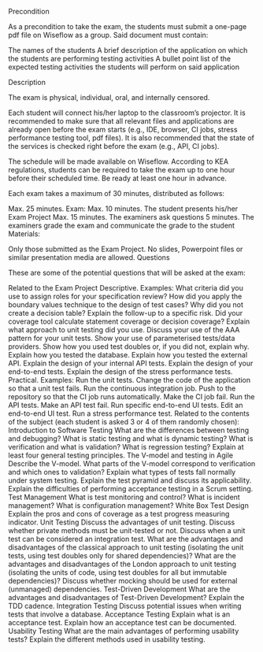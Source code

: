 
Precondition

As a precondition to take the exam, the students must submit a one-page pdf file on Wiseflow as a group. Said document must contain:

The names of the students
A brief description of the application on which the students are performing testing activities
A bullet point list of the expected testing activities the students will perform on said application
 

Description

The exam is physical, individual, oral, and internally censored.

Each student will connect his/her laptop to the classroom’s projector. It is recommended to make sure that all relevant files and applications are already open before the exam starts (e.g., IDE, browser, CI jobs, stress performance testing tool, pdf files). It is also recommended that the state of the services is checked right before the exam (e.g., API, CI jobs).

The schedule will be made available on Wiseflow. According to KEA regulations, students can be required to take the exam up to one hour before their scheduled time. Be ready at least one hour in advance.

Each exam takes a maximum of 30 minutes, distributed as follows:

Max. 25 minutes. Exam:
Max. 10 minutes. The student presents his/her Exam Project
Max. 15 minutes. The examiners ask questions
5 minutes. The examiners grade the exam and communicate the grade to the student
Materials:

Only those submitted as the Exam Project.
No slides, Powerpoint files or similar presentation media are allowed.
Questions

These are some of the potential questions that will be asked at the exam:

Related to the Exam Project
Descriptive. Examples:
What criteria did you use to assign roles for your specification review?
How did you apply the boundary values technique to the design of test cases?
Why did you not create a decision table?
Explain the follow-up to a specific risk.
Did your coverage tool calculate statement coverage or decision coverage?
Explain what approach to unit testing did you use.
Discuss your use of the AAA pattern for your unit tests.
Show your use of parameterised tests/data providers.
Show how you used test doubles or, if you did not, explain why.
Explain how you tested the database.
Explain how you tested the external API.
Explain the design of your internal API tests.
Explain the design of your end-to-end tests.
Explain the design of the stress performance tests.
Practical. Examples:
Run the unit tests.
Change the code of the application so that a unit test fails.
Run the continuous integration job.
Push to the repository so that the CI job runs automatically.
Make the CI job fail.
Run the API tests.
Make an API test fail.
Run specific end-to-end UI tests.
Edit an end-to-end UI test.
Run a stress performance test.
Related to the contents of the subject (each student is asked 3 or 4 of them randomly chosen):
Introduction to Software Testing
What are the differences between testing and debugging?
What is static testing and what is dynamic testing?
What is verification and what is validation?
What is regression testing?
Explain at least four general testing principles.
The V-model and testing in Agile
Describe the V-model.
What parts of the V-model correspond to verification and which ones to validation?
Explain what types of tests fall normally under system testing.
Explain the test pyramid and discuss its applicability.
Explain the difficulties of performing acceptance testing in a Scrum setting.
Test Management
What is test monitoring and control?
What is incident management?
What is configuration management?
White Box Test Design
Explain the pros and cons of coverage as a test progress measuring indicator.
Unit Testing
Discuss the advantages of unit testing.
Discuss whether private methods must be unit-tested or not.
Discuss when a unit test can be considered an integration test.
What are the advantages and disadvantages of the classical approach to unit testing 
(isolating the unit tests, using test doubles only for shared dependencies)?
What are the advantages and disadvantages of the London approach to unit testing  
(isolating the units of code, using test doubles for all but immutable dependencies)?
Discuss whether mocking should be used for external (unmanaged) dependencies.
Test-Driven Development
What are the advantages and disadvantages of Test-Driven Development?
Explain the TDD cadence.
Integration Testing
Discuss potential issues when writing tests that involve a database.
Acceptance Testing
Explain what is an acceptance test.
Explain how an acceptance test can be documented.
Usability Testing
What are the main advantages of performing usability tests?
Explain the different methods used in usability testing.
